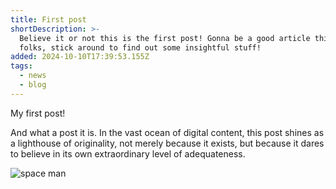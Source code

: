 ```yaml
---
title: First post
shortDescription: >-
  Believe it or not this is the first post! Gonna be a good article this one
  folks, stick around to find out some insightful stuff! 
added: 2024-10-10T17:39:53.155Z
tags:
  - news
  - blog
---
```


My first post!

And what a post it is. In the vast ocean of digital content, this post shines as a lighthouse of originality, not merely because it exists, but because it dares to believe in its own extraordinary level of adequateness.

![space man](https://static.vecteezy.com/system/resources/previews/033/082/977/non_2x/in-the-inky-blackness-of-space-the-silhouette-of-a-solitary-astronaut-floating-graphic-tshirt-vector-contour-white-border-background-free-png.png)

